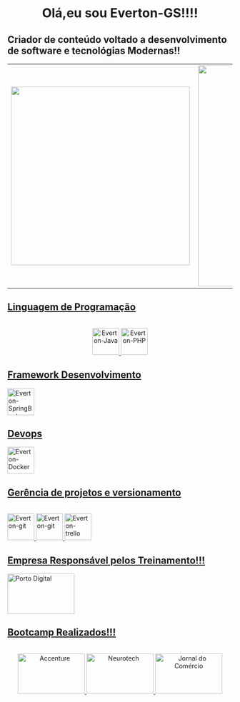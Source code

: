 
  <h1 align="center"> Olá,eu sou Everton-GS!!!!</h1>
  <h2>Criador de conteúdo voltado a desenvolvimento de software  e tecnológias Modernas!!</h2>
<div align="center">
  <a href="https://github.com/Everton-GS">  
<table>
    <tr>
        <td><img width="400px" align="left" src="https://github-readme-stats.vercel.app/api/top-langs/?username=Everton-GS&hide=html&layout=compact&theme=dracula" /></td>
        <td><img width="495px" align="left" src="https://github-readme-stats.vercel.app/api?username=Everton-GS&theme=dracula"/></td>
    </tr>   
</table>
 <h2 align="left">Linguagem de Programação</h2>
</div>
    <center>
   <div style="display: inline_block"><br>
   <img  alt="Everton-Java" height="60" width="60" src="https://cdn.jsdelivr.net/gh/devicons/devicon/icons/java/java-original-wordmark.svg"/>
   <img  alt="Everton-PHP"  height="60" width="60" src="https://cdn.jsdelivr.net/gh/devicons/devicon/icons/php/php-original.svg"/>
     </center>
  </div>
      <div>
       <h2 align="left">Framework Desenvolvimento</h2>
        <img  alt="Everton-SpringBoot"  height="60" width="60" src="https://cdn.jsdelivr.net/gh/devicons/devicon/icons/spring/spring-original-wordmark.svg"/>
      </div>
      <div>
        <h2 align="left">Devops</h2>
        <img  alt="Everton-Docker"  height="60" width="60" src="https://cdn.jsdelivr.net/gh/devicons/devicon/icons/docker/docker-original-wordmark.svg"/>
      </div>
    <h2 align="left">Gerência de projetos e versionamento</h2>
    <div style="display: inline_block"><br>
    <img  alt="Everton-git"  height="60" width="60" src="https://cdn.jsdelivr.net/gh/devicons/devicon/icons/github/github-original-wordmark.svg"/>
    <img  alt="Everton-git"  height="60" width="60" src="https://cdn.jsdelivr.net/gh/devicons/devicon/icons/git/git-original-wordmark.svg"/>  
    <img  alt="Everton-trello"  height="60" width="60" src="https://cdn.jsdelivr.net/gh/devicons/devicon/icons/trello/trello-plain-wordmark.svg"/>
    </div>
    <div>  
    <h2 align="left">Empresa Responsável pelos Treinamento!!!</h2>
     </div>
    <img  alt="Porto Digital"  height="90" width="150" src="https://www.portodigital.org/_nuxt/img/logo.9d0ef93.svg">
<div> 
<h2 align="left">Bootcamp Realizados!!!</h2>
</div>
<div style="display: inline_block"><br>    
  <center>
  <img  alt="Accenture"  height="90" width="150" src="https://1000logos.net/wp-content/uploads/2021/04/Accenture-logo.png">
  <img alt="Neurotech"   height="90" width="150" src="https://imagens.ne10.uol.com.br/veiculos/_midias/jpg/2022/11/10/615x300/1_neurotech_02-22010361.jpg">
  <img alt="Jornal do Comércio"   height="90" width="150" src="https://ogimg.infoglobo.com.br/in/24948738-c0e-fbb/FT1086A/760/Jornal-do-Comercio.png">
    
  </center> 
</div>

